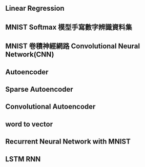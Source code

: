 ## Linear Regression
## MNIST Softmax 模型手寫數字辨識資料集
## MNIST 卷積神經網路 Convolutional Neural Network(CNN)
## Autoencoder
## Sparse Autoencoder
## Convolutional Autoencoder
## word to vector
## Recurrent Neural Network with MNIST
## LSTM RNN
